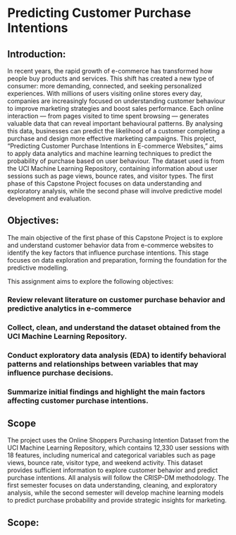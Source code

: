 # Predicting Customer Purchase Intentions  

## Introduction: 
         
 In recent years, the rapid growth of e-commerce has transformed how people buy products and services. This shift has created a new type of consumer: more demanding, connected, and seeking personalized experiences. With millions of users visiting online stores every day, companies are increasingly focused on understanding customer behaviour to improve marketing strategies and boost sales performance. 
Each online interaction — from pages visited to time spent browsing — generates valuable data that can reveal important behavioural patterns. By analysing this data, businesses can predict the likelihood of a customer completing a purchase and design more effective marketing campaigns. 
This project, “Predicting Customer Purchase Intentions in E-commerce Websites,” aims to apply data analytics and machine learning techniques to predict the probability of purchase based on user behaviour. The dataset used is from the UCI Machine Learning Repository, containing information about user sessions such as page views, bounce rates, and visitor types. The first phase of this Capstone Project focuses on data understanding and exploratory analysis, while the second phase will involve predictive model development and evaluation.

## Objectives: 
 
The main objective of the first phase of this Capstone Project is to explore and understand customer behavior data from e-commerce websites to identify the key factors that influence purchase intentions. 
This stage focuses on data exploration and preparation, forming the foundation for the predictive modelling. 
 
This assignment aims to explore the following objectives: 
 
### Review relevant literature on customer purchase behavior and predictive analytics in e-commerce 
  
### Collect, clean, and understand the dataset obtained from the UCI Machine Learning Repository. 
 
### Conduct exploratory data analysis (EDA) to identify behavioral patterns and relationships between variables that may influence purchase decisions. 
 
### Summarize initial findings and highlight the main factors affecting customer purchase intentions. 
 
## Scope 
The project uses the Online Shoppers Purchasing Intention Dataset from the UCI Machine Learning Repository, which contains 12,330 user sessions with 18 features, including numerical and categorical variables such as page views, bounce rate, visitor type, and weekend activity. This dataset provides sufficient information to explore customer behavior and predict purchase intentions. 
All analysis will follow the CRISP-DM methodology. The first semester focuses on data understanding, cleaning, and exploratory analysis, while the second semester will develop machine learning models to predict purchase probability and provide strategic insights for marketing. 
## Scope: 
 
